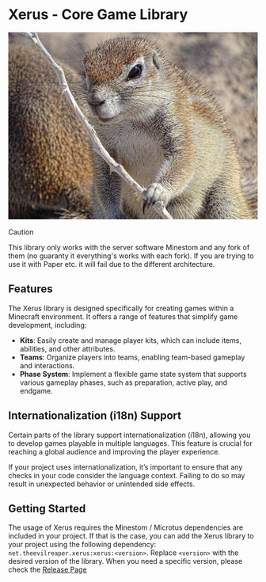 # Xerus - Core Game Library

![Xerus](.gitlab/assets/xerus.jpg)

> [!CAUTION]
>
> This library only works with the server software Minestom
> and any fork of them (no guaranty it everything's works with each fork).
> If you are trying to use it with Paper etc. it will fail due to the different architecture.

## Features

The Xerus library is designed specifically for creating games within a Minecraft environment. It offers a range of
features that simplify game development, including:

- **Kits**: Easily create and manage player kits, which can include items, abilities, and other attributes.
- **Teams**: Organize players into teams, enabling team-based gameplay and interactions.
- **Phase System**: Implement a flexible game state system that supports various gameplay phases, such as preparation,
  active play, and endgame.

## Internationalization (i18n) Support

Certain parts of the library support internationalization (i18n), allowing you to develop games playable in multiple
languages. This feature is crucial for reaching a global audience and improving the player experience.

If your project uses internationalization, it’s important to ensure that any checks in your code consider the language
context. Failing to do so may result in unexpected behavior or unintended side effects.

## Getting Started

The usage of Xerus requires the Minestom / Microtus dependencies are included in your project.
If that is the case, you can add the Xerus library to your project using the following dependency:
`net.theevilreaper.xerus:xerus:<version>`.
Replace `<version>` with the desired version of the library.
When you need a specific version, please check
the [Release Page](https://gitlab.onelitefeather.dev/dungeon/libs/xerus/-/tree/feature/readme?ref_type=heads)